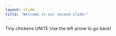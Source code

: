 ```yaml
---
layout: slide
title: "Welcome to our second slide!"
---
```

Tiny chickens UNITE
Use the left arrow to go back!
